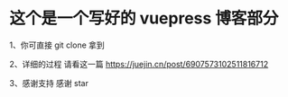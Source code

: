 # 这个是一个写好的 vuepress 博客部分 
  1、你可直接 git clone 拿到
  
  2、详细的过程 请看这一篇 https://juejin.cn/post/6907573102511816712
  
  3、感谢支持 感谢 star
